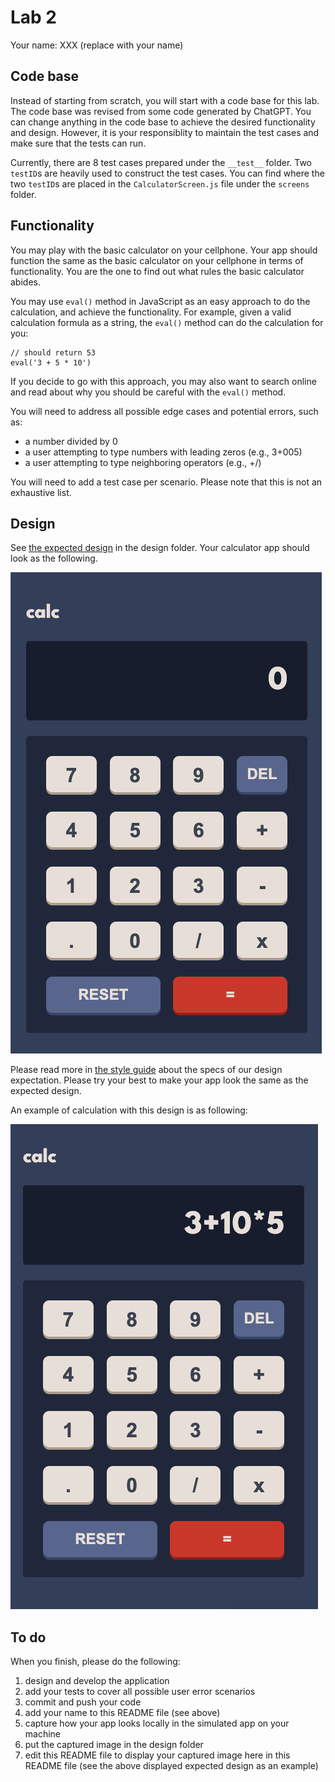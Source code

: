 # Lab 2

Your name: XXX (replace with your name)

## Code base

Instead of starting from scratch, you will start with a code base for this lab. The code base was revised from some code generated by ChatGPT. You can change anything in the code base to achieve the desired functionality and design. However, it is your responsiblity to maintain the test cases and make sure that the tests can run.

Currently, there are 8 test cases prepared under the `__test__` folder. Two `testID`s are heavily used to construct the test cases. You can find where the two `testID`s are placed in the `CalculatorScreen.js` file under the `screens` folder.

## Functionality

You may play with the basic calculator on your cellphone. Your app should function the same as the basic calculator on your cellphone in terms of functionality. You are the one to find out what rules the basic calculator abides. 

You may use `eval()` method in JavaScript as an easy approach to do the calculation, and achieve the functionality. For example, given a valid calculation formula as a string, the `eval()` method can do the calculation for you:

```
// should return 53
eval('3 + 5 * 10')
```

If you decide to go with this approach, you may also want to search online and read about why you should be careful with the `eval()` method.

You will need to address all possible edge cases and potential errors, such as:

* a number divided by 0
* a user attempting to type numbers with leading zeros (e.g., 3+005) 
* a user attempting to type neighboring operators (e.g., +/)

You will need to add a test case per scenario. Please note that this is not an exhaustive list.

## Design

See [the expected design](./design/mobile-design.jpg) in the design folder. Your calculator app should look as the following.

![design](./design/mobile-design.png)

Please read more in [the style guide](./style-guide.md) about the specs of our design expectation. Please try your best to make your app look the same as the expected design. 

An example of calculation with this design is as following:

![design2](./design/calculation-example.png)

## To do

When you finish, please do the following:

1. design and develop the application
1. add your tests to cover all possible user error scenarios
1. commit and push your code
2. add your name to this README file (see above)
3. capture how your app looks locally in the simulated app on your machine
4. put the captured image in the design folder
5. edit this README file to display your captured image here in this README file (see the above displayed expected design as an example)